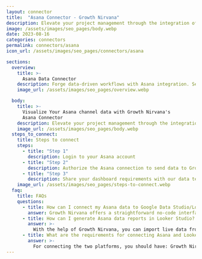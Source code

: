 ```yaml
---
layout: connector
title:  "Asana Connector - Growth Nirvana"
description: Elevate your project management through the integration of Asana with Looker Studio's analytical capabilities.
image: /assets/images/seo_pages/body.webp
date: 2023-08-16
categories: connectors
permalink: connectors/asana
icon_url: /assets/images/seo_pages/connectors/asana

sections:
  overview:
    title: >-
      Asana Data Connector
    description: Forge data-driven workflows with Asana integration. Seamlessly merge task management and project data from Asana with Looker Studio's analytical prowess, transforming your projects into data-powered, strategic successes.
    image_url: /assets/images/seo_pages/overview.webp

  body:
    title: >-
      Visualize Your Asana channel data with Growth Nirvana's
      Asana Connector
    description: Elevate your project management through the integration of Asana with Looker Studio's analytical capabilities.
    image_url: /assets/images/seo_pages/body.webp
  steps_to_connect:
    title: Steps to connect
    steps:
      - title: "Step 1"
        description: Login to your Asana account
      - title: "Step 2"
        description: Authorize the Asana connection to send data to Growth Nirvana
      - title: "Step 3"
        description: Share your dashboard requirements with our data team. We will build the report for you.
    image_url: /assets/images/seo_pages/steps-to-connect.webp
  faq:
    title: FAQs
    questions:
      - title: How can I connect my Asana data to Google Data Studio/Looker Studio?
        answer: Growth Nirvana offers a straightforward no-code interface to connect to Asana data sources.
      - title: How can I generate Asana data reports in Looker Studio?
        answer: >-
          With the help of Growth Nirvana, you can import live data from Asana into Looker Studio. These data can be viewed in charts, tables, and dashboards to generate branded reports that can be shared instantly.
      - title: What are the requirements for connecting Asana and Looker Studio?
        answer: >-
          For connecting the two platforms, you should have: Growth Nirvana Account and Asana Ads Account
---
```

